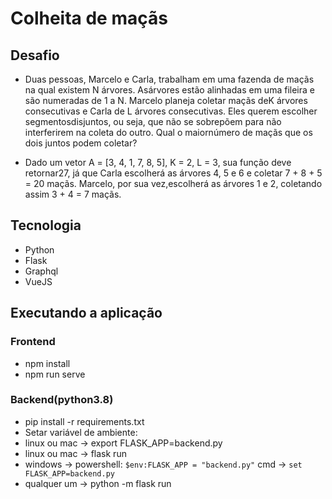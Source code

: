 # Colheita de maçãs

## Desafio 

* Duas pessoas, Marcelo e Carla, trabalham em uma fazenda de maçãs na qual existem N árvores. Asárvores estão alinhadas em uma fileira e são numeradas de 1 a N. Marcelo planeja coletar maçãs deK árvores consecutivas e Carla de L árvores consecutivas. Eles querem escolher segmentosdisjuntos, ou seja, que não se sobrepõem para não interferirem na coleta do outro. Qual o maiornúmero de maçãs que os dois juntos podem coletar?

*  Dado um vetor A = [3, 4, 1, 7, 8, 5], K = 2, L = 3, sua função deve retornar27, já que Carla escolherá as árvores 4, 5 e 6 e coletar 7 + 8 + 5 = 20 maçãs. Marcelo, por sua vez,escolherá as árvores 1 e 2, coletando assim 3 + 4 = 7 maçãs.

## Tecnologia

* Python
* Flask
* Graphql
* VueJS

## Executando a aplicação

### Frontend
* npm install
* npm run serve

### Backend(python3.8)
* pip install -r requirements.txt
* Setar variável de ambiente:
* linux ou mac -> export FLASK_APP=backend.py
* linux ou mac -> flask run
* windows -> powershell: `$env:FLASK_APP = "backend.py"`    cmd -> `set FLASK_APP=backend.py`
* qualquer um -> python -m flask run
